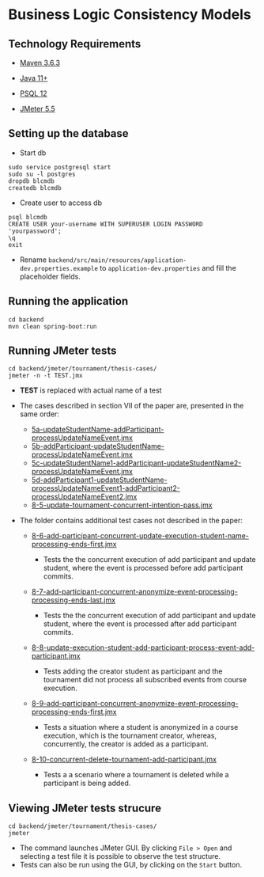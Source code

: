 # Business Logic Consistency Models

## Technology Requirements

- [Maven 3.6.3](https://archive.apache.org/dist/maven/maven-3/3.6.3/) 

- [Java 11+](https://www.oracle.com/java/technologies/downloads/#java11)

- [PSQL 12](https://www.postgresql.org/download/) 

- [JMeter 5.5](https://jmeter.apache.org/download_jmeter.cgi)


## Setting up the database
* Start db
```
sudo service postgresql start
sudo su -l postgres
dropdb blcmdb
createdb blcmdb
```
* Create user to access db
```
psql blcmdb
CREATE USER your-username WITH SUPERUSER LOGIN PASSWORD 'yourpassword';
\q
exit
```
* Rename `backend/src/main/resources/application-dev.properties.example` to `application-dev.properties` and fill the placeholder fields.


## Running the application

```
cd backend
mvn clean spring-boot:run
```

## Running JMeter tests

```
cd backend/jmeter/tournament/thesis-cases/
jmeter -n -t TEST.jmx
```

* **TEST** is replaced with actual name of a test
* The cases described in section VII of the paper are, presented in the same order:
  * [5a-updateStudentName-addParticipant-processUpdateNameEvent.jmx](backend/jmeter/tournament/thesis-cases/5a-updateStudentName-addParticipant-processUpdateNameEvent.jmx)
  * [5b-addParticipant-updateStudentName-processUpdateNameEvent.jmx](backend/jmeter/tournament/thesis-cases/5b-addParticipant-updateStudentName-processUpdateNameEvent.jmx)
  * [5c-updateStudentName1-addParticipant-updateStudentName2-processUpdateNameEvent.jmx](backend/jmeter/tournament/thesis-cases/5c-updateStudentName1-addParticipant-updateStudentName2-processUpdateNameEvent.jmx)
  * [5d-addParticipant1-updateStudentName-processUpdateNameEvent1-addParticipant2-processUpdateNameEvent2.jmx](backend/jmeter/tournament/thesis-cases/5d-addParticipant1-updateStudentName-processUpdateNameEvent1-addParticipant2-processUpdateNameEvent2.jmx)
  * [8-5-update-tournament-concurrent-intention-pass.jmx](backend/jmeter/tournament/thesis-cases/8-5-update-tournament-concurrent-intention-pass.jmx)

* The folder contains additional test cases not described in the paper:
  * [8-6-add-participant-concurrent-update-execution-student-name-processing-ends-first.jmx](backend/jmeter/tournament/thesis-cases/8-6-add-participant-concurrent-update-execution-student-name-processing-ends-first.jmx)
    * Tests the the concurrent execution of add participant and update student, where the event is processed before add participant commits.
  * [8-7-add-participant-concurrent-anonymize-event-processing-processing-ends-last.jmx](backend/jmeter/tournament/thesis-cases/8-7-add-participant-concurrent-anonymize-event-processing-processing-ends-last.jmx)
    * Tests the the concurrent execution of add participant and update student, where the event is processed after add participant commits.
  
  * [8-8-update-execution-student-add-participant-process-event-add-participant.jmx](backend/jmeter/tournament/thesis-cases/8-8-update-execution-student-add-participant-process-event-add-participant.jmx)
    * Tests adding the creator student as participant and the tournament did not process all subscribed events from course execution.  
  
  * [8-9-add-participant-concurrent-anonymize-event-processing-processing-ends-first.jmx](backend/jmeter/tournament/thesis-cases/8-9-add-participant-concurrent-anonymize-event-processing-processing-ends-first.jmx)
    * Tests a situation where a student is anonymized in a course execution, which is the tournament creator, whereas, concurrently, the creator is added as a participant. 
  
  * [8-10-concurrent-delete-tournament-add-participant.jmx](backend/jmeter/tournament/thesis-cases/8-10-concurrent-delete-tournament-add-participant.jmx)
    * Tests a  a scenario where a tournament is deleted while a participant is being added. 
## Viewing JMeter tests strucure

```
cd backend/jmeter/tournament/thesis-cases/
jmeter
```
* The command launches JMeter GUI. By clicking `File > Open` and selecting a test file it is possible to observe the test structure.
* Tests can also be run using the GUI, by clicking on the `Start` button.